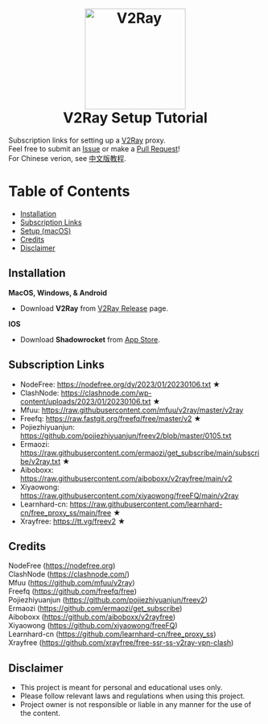 <h1 align="center">
  <img src="https://upload.wikimedia.org/wikipedia/commons/8/8c/V2Ray_logo.png" alt="V2Ray" width="200">
  <br>
  V2Ray Setup Tutorial
  <br>
</h1>

Subscription links for setting up a [V2Ray](https://www.v2ray.com/en) proxy.  
Feel free to submit an [Issue](https://github.com/WilliamStar007/ClashX-TopFreeProxy/issues) or make a [Pull Request](https://github.com/WilliamStar007/ClashX-TopFreeProxy/pulls)!  
For Chinese verion, see [中文版教程](https://github.com/WilliamStar007/ClashX-TopFreeProxy/blob/main/v2ray%E4%B8%AD%E6%96%87%E7%89%88.md).

# Table of Contents
* [Installation](#installation)
* [Subscription Links](#subscription-links)
* [Setup (macOS)](#setup-macos)
* [Credits](#credits)
* [Disclaimer](#disclaimer)

## Installation
**MacOS, Windows, & Android**
* Download **V2Ray** from [V2Ray Release](https://github.com/v2ray/v2ray-core/releases) page.

**IOS**
* Download **Shadowrocket** from [App Store](https://apps.apple.com/us/app/shadowrocket/id932747118).

## Subscription Links
* NodeFree: https://nodefree.org/dy/2023/01/20230106.txt ★
* ClashNode: https://clashnode.com/wp-content/uploads/2023/01/20230106.txt ★
* Mfuu: https://raw.githubusercontent.com/mfuu/v2ray/master/v2ray
* Freefq: https://raw.fastgit.org/freefq/free/master/v2 ★
* Pojiezhiyuanjun: https://github.com/pojiezhiyuanjun/freev2/blob/master/0105.txt
* Ermaozi: https://raw.githubusercontent.com/ermaozi/get_subscribe/main/subscribe/v2ray.txt ★
* Aiboboxx: https://raw.githubusercontent.com/aiboboxx/v2rayfree/main/v2
* Xiyaowong: https://raw.githubusercontent.com/xiyaowong/freeFQ/main/v2ray
* Learnhard-cn: https://raw.githubusercontent.com/learnhard-cn/free_proxy_ss/main/free ★
* Xrayfree: https://tt.vg/freev2 ★


## Credits
NodeFree (https://nodefree.org)  
ClashNode (https://clashnode.com/)  
Mfuu (https://github.com/mfuu/v2ray)  
Freefq (https://github.com/freefq/free)  
Pojiezhiyuanjun (https://github.com/pojiezhiyuanjun/freev2)  
Ermaozi (https://github.com/ermaozi/get_subscribe)  
Aiboboxx (https://github.com/aiboboxx/v2rayfree)  
Xiyaowong (https://github.com/xiyaowong/freeFQ)  
Learnhard-cn (https://github.com/learnhard-cn/free_proxy_ss)  
Xrayfree (https://github.com/xrayfree/free-ssr-ss-v2ray-vpn-clash)  

<!-- 
Archived Reference: 
Aiirobyte (https://github.com/aiirobyte/TopFreeProxies)
-->

## Disclaimer
* This project is meant for personal and educational uses only.
* Please follow relevant laws and regulations when using this project.
* Project owner is not responsible or liable in any manner for the use of the content.  
